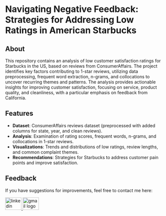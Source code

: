 # Navigating Negative Feedback: Strategies for Addressing Low Ratings in American Starbucks

## About
This repository contains an analysis of low customer satisfaction ratings for Starbucks in the US, based on reviews from ConsumerAffairs. The project identifies key factors contributing to 1-star reviews, utilizing data preprocessing, frequent word extraction, n-grams, and collocations to uncover recurring themes and patterns. The analysis provides actionable insights for improving customer satisfaction, focusing on service, product quality, and cleanliness, with a particular emphasis on feedback from California.

## Features
- <b>Dataset</b>: ConsumerAffairs reviews dataset (preprocessed with added columns for state, year, and clean reviews).
- <b>Analysis</b>: Examination of rating scores, frequent words, n-grams, and collocations in 1-star reviews.
- <b>Visualizations</b>: Trends and distributions of low ratings, review lengths, and common complaint themes.
- <b>Recommendations</b>: Strategies for Starbucks to address customer pain points and improve satisfaction.

## Feedback
If you have suggestions for improvements, feel free to contact me here:

<a href="https://www.linkedin.com/in/adelia-januarto/" target="_blank">
    <img src="https://raw.githubusercontent.com/maurodesouza/profile-readme-generator/master/src/assets/icons/social/linkedin/default.svg" width="52" height="40" alt="linkedin logo"/>
  </a>
<a href="mailto:januartoadelia@gmail.com" target="_blank">
    <img src="https://raw.githubusercontent.com/maurodesouza/profile-readme-generator/master/src/assets/icons/social/gmail/default.svg"  width="52" height="40" alt="gmail logo"/>
  </a>
